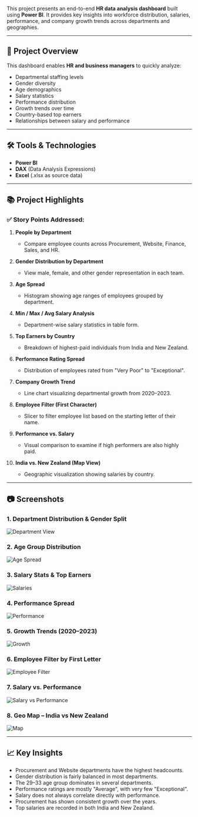 This project presents an end-to-end **HR data analysis dashboard** built using **Power BI**. It provides key insights into workforce distribution, salaries, performance, and company growth trends across departments and geographies.

---

## 📁 Project Overview

This dashboard enables **HR and business managers** to quickly analyze:
- Departmental staffing levels
- Gender diversity
- Age demographics
- Salary statistics
- Performance distribution
- Growth trends over time
- Country-based top earners
- Relationships between salary and performance

---

## 🛠️ Tools & Technologies

- **Power BI**
- **DAX** (Data Analysis Expressions)
- **Excel** (.xlsx as source data)

---

## 📚 Project Highlights

### ✅ Story Points Addressed:

1. **People by Department**  
   - Compare employee counts across Procurement, Website, Finance, Sales, and HR.

2. **Gender Distribution by Department**  
   - View male, female, and other gender representation in each team.

3. **Age Spread**  
   - Histogram showing age ranges of employees grouped by department.

4. **Min / Max / Avg Salary Analysis**  
   - Department-wise salary statistics in table form.

5. **Top Earners by Country**  
   - Breakdown of highest-paid individuals from India and New Zealand.

6. **Performance Rating Spread**  
   - Distribution of employees rated from "Very Poor" to "Exceptional".

7. **Company Growth Trend**  
   - Line chart visualizing departmental growth from 2020–2023.

8. **Employee Filter (First Character)**  
   - Slicer to filter employee list based on the starting letter of their name.

9. **Performance vs. Salary**  
   - Visual comparison to examine if high performers are also highly paid.

10. **India vs. New Zealand (Map View)**  
    - Geographic visualization showing salaries by country.

---

## 📷 Screenshots

### 1. Department Distribution & Gender Split
![Department View](img%201.png)

### 2. Age Group Distribution
![Age Spread](img%202.png)

### 3. Salary Stats & Top Earners
![Salaries](img%203.png)

### 4. Performance Spread
![Performance](img%204.png)

### 5. Growth Trends (2020–2023)
![Growth](img%205.png)

### 6. Employee Filter by First Letter
![Employee Filter](img%206.png)

### 7. Salary vs. Performance
![Salary vs Performance](img%207.png)

### 8. Geo Map – India vs New Zealand
![Map](img%208.png)

---

## 📈 Key Insights

- Procurement and Website departments have the highest headcounts.
- Gender distribution is fairly balanced in most departments.
- The 29–33 age group dominates in several departments.
- Performance ratings are mostly "Average", with very few "Exceptional".
- Salary does not always correlate directly with performance.
- Procurement has shown consistent growth over the years.
- Top salaries are recorded in both India and New Zealand.
